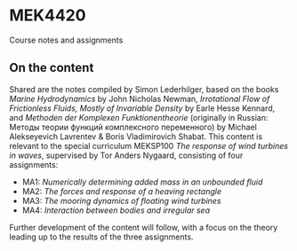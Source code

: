 # MEK4420
Course notes and assignments

## On the content
Shared are the notes compiled by Simon Lederhilger, based on the books _Marine Hydrodynamics_ by John Nicholas Newman, _Irrotational Flow of Frictionless Fluids, Mostly of Invariable Density_ by Earle Hesse Kennard, and _Methoden der Komplexen Funktionentheorie_ (originally in Russian: Методы теории функций комплексного переменного) by Michael Alekseyevich Lavrentev & Boris Vladimirovich Shabat.
This content is relevant to the special curriculum MEKSP100 _The response of wind turbines in waves_, supervised by Tor Anders Nygaard, consisting of four assignments:
* MA1: _Numerically determining added mass in an unbounded fluid_
* MA2: _The forces and response of a heaving rectangle_
* MA3: _The mooring dynamics of floating wind turbines_
* MA4: _Interaction between bodies and irregular sea_

Further development of the content will follow, with a focus on the theory leading up to the results of the three assignments.
